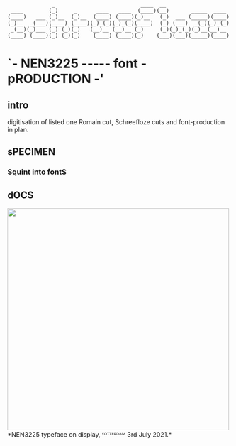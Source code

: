 <!-- language: lang-none -->

                  _                           ____  __                    
     ____        (_)     _      ____   ____  (____)(__)       _____  ____    
    (____)   ___ (_)__  (_)__  (____) (____)(_)__   (_)  ___ (_____)(____)
    (_)__  _(___)(____) (____)(_)_(_)(_)_(_)(____)  (_) (___)  _(_)(_)_(_)
     _(__)(_)___ (_) (_)(_)   (__)__ (__)__ (_)     (_)(_)_(_)(_)__(__)__ 
    (____) (____)(_) (_)(_)    (____) (____)(_)    (___)(___)(_____)(____)

# `- NEN3225 ----- font - pRODUCTION -'




## intro
digitisation of listed one Romain cut, Schreefloze cuts and font-production in plan.

## sPECIMEN
### Squint into fontS

## dOCS
<img src="https://openboek.info/source/img/DesigningTheSocial_frontView_dongbinhan.png" width="500">
*NEN3225 typeface on display, ʳᴼᵀᵀᴱᴿᴰᴬᴹ 3rd July 2021.*